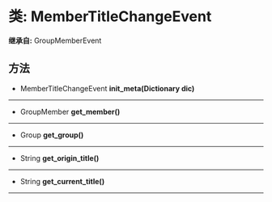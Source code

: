 # 类: MemberTitleChangeEvent  
  
**继承自:** GroupMemberEvent  
  
## 方法 
  
- MemberTitleChangeEvent **init_meta(Dictionary dic)**  
  
---  
  
- GroupMember **get_member()**  
  
---  
  
- Group **get_group()**  
  
---  
  
- String **get_origin_title()**  
  
---  
  
- String **get_current_title()**  
  
---  
  

